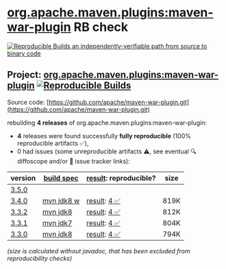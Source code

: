 [org.apache.maven.plugins:maven-war-plugin](https://central.sonatype.com/artifact/org.apache.maven.plugins/maven-war-plugin/versions) RB check
=======

[![Reproducible Builds](https://reproducible-builds.org/images/logos/rb.svg) an independently-verifiable path from source to binary code](https://reproducible-builds.org/)

## Project: [org.apache.maven.plugins:maven-war-plugin](https://central.sonatype.com/artifact/org.apache.maven.plugins/maven-war-plugin/versions) [![Reproducible Builds](https://img.shields.io/endpoint?url=https://raw.githubusercontent.com/jvm-repo-rebuild/reproducible-central/master/content/org/apache/maven/plugins/maven-war-plugin/badge.json)](https://github.com/jvm-repo-rebuild/reproducible-central/blob/master/content/org/apache/maven/plugins/maven-war-plugin/README.md)

Source code: [https://github.com/apache/maven-war-plugin.git](https://github.com/apache/maven-war-plugin.git)

rebuilding **4 releases** of org.apache.maven.plugins:maven-war-plugin:
- **4** releases were found successfully **fully reproducible** (100% reproducible artifacts :white_check_mark:),
- 0 had issues (some unreproducible artifacts :warning:, see eventual :mag: diffoscope and/or :memo: issue tracker links):

| version | [build spec](/BUILDSPEC.md) | [result](https://reproducible-builds.org/docs/jvm/): reproducible? | size |
| -- | --------- | ------ | -- |
| [3.5.0](https://central.sonatype.com/artifact/org.apache.maven.plugins/maven-war-plugin/3.5.0/pom) | | | |
| [3.4.0](https://central.sonatype.com/artifact/org.apache.maven.plugins/maven-war-plugin/3.4.0/pom) | [mvn jdk8 w](maven-war-plugin-3.4.0.buildspec) | [result](maven-war-plugin-3.4.0.buildinfo): [4 :white_check_mark: ](maven-war-plugin-3.4.0.buildcompare) | 819K |
| [3.3.2](https://central.sonatype.com/artifact/org.apache.maven.plugins/maven-war-plugin/3.3.2/pom) | [mvn jdk8](maven-war-plugin-3.3.2.buildspec) | [result](maven-war-plugin-3.3.2.buildinfo): [4 :white_check_mark: ](maven-war-plugin-3.3.2.buildcompare) | 812K |
| [3.3.1](https://central.sonatype.com/artifact/org.apache.maven.plugins/maven-war-plugin/3.3.1/pom) | [mvn jdk7](maven-war-plugin-3.3.1.buildspec) | [result](maven-war-plugin-3.3.1.buildinfo): [4 :white_check_mark: ](maven-war-plugin-3.3.1.buildcompare) | 804K |
| [3.3.0](https://central.sonatype.com/artifact/org.apache.maven.plugins/maven-war-plugin/3.3.0/pom) | [mvn jdk8](maven-war-plugin-3.3.0.buildspec) | [result](maven-war-plugin-3.3.0.buildinfo): [4 :white_check_mark: ](maven-war-plugin-3.3.0.buildcompare) | 794K |

<i>(size is calculated without javadoc, that has been excluded from reproducibility checks)</i>
